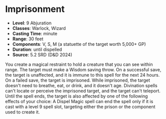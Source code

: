 # Imprisonment

- **Level**: 9 Abjuration
- **Classes**: Warlock, Wizard
- **Casting Time**: minute
- **Range**: 30 feet
- **Components**: V, S, M (a statuette of the target worth 5,000+ GP)
- **Duration**: until dispelled
- **Source**: 5.2 SRD (D&D 2024)

You create a magical restraint to hold a creature that you can see within range. The target must make a Wisdom saving throw. On a successful save, the target is unaffected, and it is immune to this spell for the next 24 hours. On a failed save, the target is imprisoned. While imprisoned, the target doesn't need to breathe, eat, or drink, and it doesn't age. Divination spells can't locate or perceive the imprisoned target, and the target can't teleport. Until the spell ends, the target is also affected by one of the following effects of your choice: A Dispel Magic spell can end the spell only if it is cast with a level 9 spell slot, targeting either the prison or the component used to create it.

